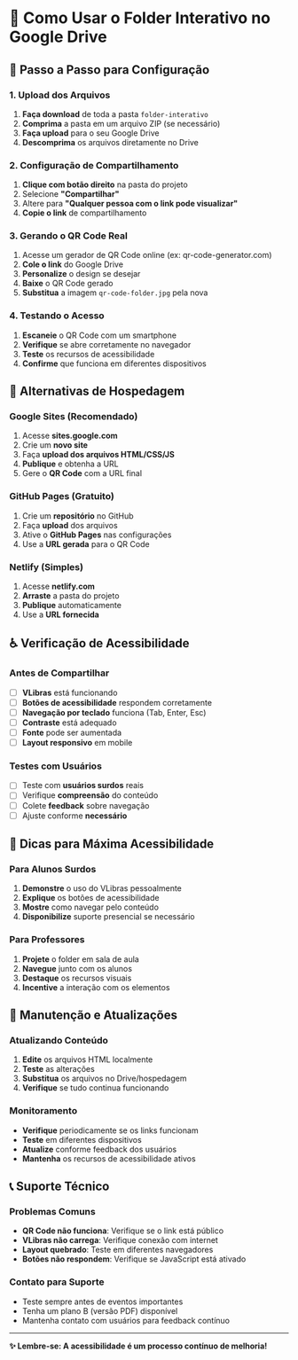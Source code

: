 # 📁 Como Usar o Folder Interativo no Google Drive

## 🚀 Passo a Passo para Configuração

### 1. Upload dos Arquivos
1. **Faça download** de toda a pasta `folder-interativo`
2. **Comprima** a pasta em um arquivo ZIP (se necessário)
3. **Faça upload** para o seu Google Drive
4. **Descomprima** os arquivos diretamente no Drive

### 2. Configuração de Compartilhamento
1. **Clique com botão direito** na pasta do projeto
2. Selecione **"Compartilhar"**
3. Altere para **"Qualquer pessoa com o link pode visualizar"**
4. **Copie o link** de compartilhamento

### 3. Gerando o QR Code Real
1. Acesse um gerador de QR Code online (ex: qr-code-generator.com)
2. **Cole o link** do Google Drive
3. **Personalize** o design se desejar
4. **Baixe** o QR Code gerado
5. **Substitua** a imagem `qr-code-folder.jpg` pela nova

### 4. Testando o Acesso
1. **Escaneie** o QR Code com um smartphone
2. **Verifique** se abre corretamente no navegador
3. **Teste** os recursos de acessibilidade
4. **Confirme** que funciona em diferentes dispositivos

## 📱 Alternativas de Hospedagem

### Google Sites (Recomendado)
1. Acesse **sites.google.com**
2. Crie um **novo site**
3. Faça **upload dos arquivos HTML/CSS/JS**
4. **Publique** e obtenha a URL
5. Gere o **QR Code** com a URL final

### GitHub Pages (Gratuito)
1. Crie um **repositório** no GitHub
2. Faça **upload** dos arquivos
3. Ative o **GitHub Pages** nas configurações
4. Use a **URL gerada** para o QR Code

### Netlify (Simples)
1. Acesse **netlify.com**
2. **Arraste** a pasta do projeto
3. **Publique** automaticamente
4. Use a **URL fornecida**

## ♿ Verificação de Acessibilidade

### Antes de Compartilhar
- [ ] **VLibras** está funcionando
- [ ] **Botões de acessibilidade** respondem corretamente
- [ ] **Navegação por teclado** funciona (Tab, Enter, Esc)
- [ ] **Contraste** está adequado
- [ ] **Fonte** pode ser aumentada
- [ ] **Layout responsivo** em mobile

### Testes com Usuários
- [ ] Teste com **usuários surdos** reais
- [ ] Verifique **compreensão** do conteúdo
- [ ] Colete **feedback** sobre navegação
- [ ] Ajuste conforme **necessário**

## 🎯 Dicas para Máxima Acessibilidade

### Para Alunos Surdos
1. **Demonstre** o uso do VLibras pessoalmente
2. **Explique** os botões de acessibilidade
3. **Mostre** como navegar pelo conteúdo
4. **Disponibilize** suporte presencial se necessário

### Para Professores
1. **Projete** o folder em sala de aula
2. **Navegue** junto com os alunos
3. **Destaque** os recursos visuais
4. **Incentive** a interação com os elementos

## 🔧 Manutenção e Atualizações

### Atualizando Conteúdo
1. **Edite** os arquivos HTML localmente
2. **Teste** as alterações
3. **Substitua** os arquivos no Drive/hospedagem
4. **Verifique** se tudo continua funcionando

### Monitoramento
- **Verifique** periodicamente se os links funcionam
- **Teste** em diferentes dispositivos
- **Atualize** conforme feedback dos usuários
- **Mantenha** os recursos de acessibilidade ativos

## 📞 Suporte Técnico

### Problemas Comuns
- **QR Code não funciona**: Verifique se o link está público
- **VLibras não carrega**: Verifique conexão com internet
- **Layout quebrado**: Teste em diferentes navegadores
- **Botões não respondem**: Verifique se JavaScript está ativado

### Contato para Suporte
- Teste sempre antes de eventos importantes
- Tenha um plano B (versão PDF) disponível
- Mantenha contato com usuários para feedback contínuo

---

**✨ Lembre-se: A acessibilidade é um processo contínuo de melhoria!**

